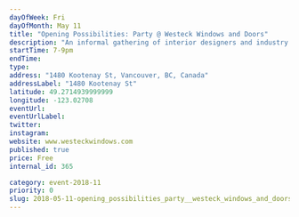 ```yaml
---
dayOfWeek: Fri
dayOfMonth: May 11
title: "Opening Possibilities: Party @ Westeck Windows and Doors"
description: "An informal gathering of interior designers and industry leaders in windows and patio openings. Intended to connect faces to names, showcase innovation in #fenestration, and celebrate our new partnership with Western Window Systems.<br> "
startTime: 7-9pm
endTime: 
type: 
address: "1480 Kootenay St, Vancouver, BC, Canada"
addressLabel: "1480 Kootenay St"
latitude: 49.2714939999999
longitude: -123.02708
eventUrl: 
eventUrlLabel: 
twitter: 
instagram: 
website: www.westeckwindows.com
published: true
price: Free
internal_id: 365

category: event-2018-11
priority: 0
slug: 2018-05-11-opening_possibilities_party__westeck_windows_and_doors
---
```

